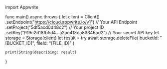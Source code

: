 import Appwrite

func main() async throws {
    let client = Client()
      .setEndpoint("https://cloud.appwrite.io/v1") // Your API Endpoint
      .setProject("5df5acd0d48c2") // Your project ID
      .setKey("919c2d18fb5d4...a2ae413da83346ad2") // Your secret API key
    let storage = Storage(client)
    let result = try await storage.deleteFile(
        bucketId: "[BUCKET_ID]",
        fileId: "[FILE_ID]"
    )

    print(String(describing: result)
}
